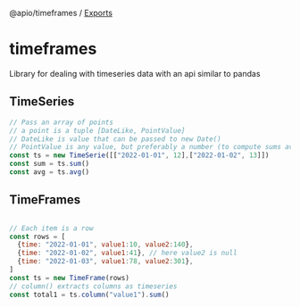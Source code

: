 @apio/timeframes / [Exports](modules.md)

# timeframes

Library for dealing with timeseries data with an api similar to pandas

## TimeSeries

```javascript
// Pass an array of points
// a point is a tuple [DateLike, PointValue]
// DateLike is value that can be passed to new Date()
// PointValue is any value, but preferably a number (to compute sums averages ecc)
const ts = new TimeSerie([["2022-01-01", 12],["2022-01-02", 13]])
const sum = ts.sum()
const avg = ts.avg()
```

## TimeFrames

```javascript

// Each item is a row
const rows = [
  {time: "2022-01-01", value1:10, value2:140},
  {time: "2022-01-02", value1:41}, // here value2 is null
  {time: "2022-01-03", value1:78, value2:301},
]
const ts = new TimeFrame(rows)
// column() extracts columns as timeseries
const total1 = ts.column("value1").sum()
```
